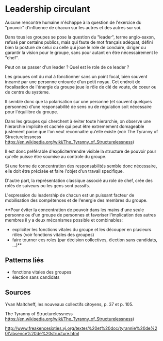 # Leadership circulant

Aucune rencontre humaine n'échappe à la question de l'exercice du "pouvoir" d'influence de chacun sur les autres et des autres sur soi.

Dans tous les groupes se pose la question du "leader", terme anglo-saxon, refusé par certains publics, mais qui faute de mot français adéquat, défini bien la posture de celui ou celle qui joue le role de conduire, diriger ou garantir la vision pour le groupe, sans pour autant en être nécessairement le "chef". 

Peut on se passer d'un leader ? Quel est le role de ce leader ?

Les groupes ont du mal à fonctionner sans un point focal, bien souvent incarné par une personne entourée d'un petit noyau. Cet endroit de focalisation de l'énergie du groupe joue le rôle de clé de voute, de coeur ou de centre du système.

Il semble donc que la polarisation sur une personne (et souvent quelques personnes) d'une responsabilité de sens ou de régulation soit nécessaire pour l'équilibre du groupe.

Dans les groupes qui cherchent à éviter toute hierarchie, on observe une hierarchie implicite et cachée qui peut être extremement domageable justement parce que l'on veut reconnaitre qu'elle existe (voir The Tyranny of Structurelessness https://en.wikipedia.org/wiki/The_Tyranny_of_Structurelessness)

Il est donc préférable d'expliciter/rendre visible la structure de pouvoir pour qu'elle puisse être soumise au controle du groupe.

Si une forme de concentration des responsabilités semble donc nécessaire, elle doit être précisée et faire l'objet d'un travail specifique.

D'autre part, la représentation classique associé au role de chef, crée des rolês de suiveurs ou les gens sont passifs.

L'expression du leadership de chacun est un puissant facteur de mobilisation des compétences et de l'energie des membres du groupe.

**Pour éviter la concentration de pouvoir dans les mains d'une seule personne ou d'un groupe de personnes et favoriser l'implication des autres membres il y a deux mécanismes possible et combinables:
- expliciter les fonctions vitales du groupe et les découper en plusieurs rôles (voir fonctions vitales des groupes)
- faire tourner ces roles (par décision collectives, élection sans candidats, ...)**



## Patterns liés

- fonctions vitales des groupes
- élection sans candidats

## Sources

Yvan Maltcheff, les nouveaux collectifs citoyens, p. 37 et p. 105.

The Tyranny of Structurelessness https://en.wikipedia.org/wiki/The_Tyranny_of_Structurelessness)

http://www.freakencesixties.yi.org/textes%20et%20doc/tyrannie%20de%20l'absence%20de%20structure.html


